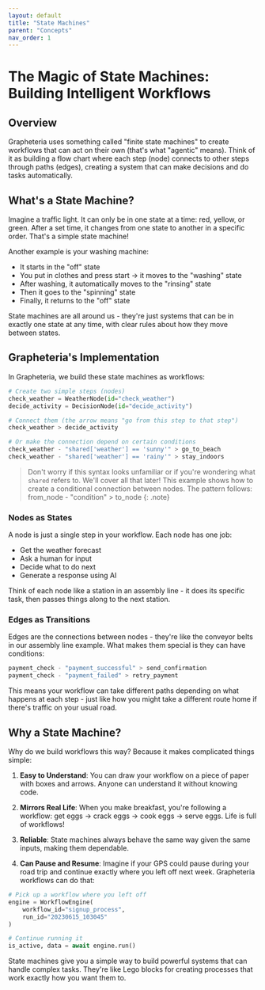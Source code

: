```yaml
---
layout: default
title: "State Machines"
parent: "Concepts"
nav_order: 1
---
```

# The Magic of State Machines: Building Intelligent Workflows

## Overview

Grapheteria uses something called "finite state machines" to create workflows that can act on their own (that's what "agentic" means). Think of it as building a flow chart where each step (node) connects to other steps through paths (edges), creating a system that can make decisions and do tasks automatically.

## What's a State Machine?

Imagine a traffic light. It can only be in one state at a time: red, yellow, or green. After a set time, it changes from one state to another in a specific order. That's a simple state machine!

Another example is your washing machine:
- It starts in the "off" state
- You put in clothes and press start → it moves to the "washing" state
- After washing, it automatically moves to the "rinsing" state
- Then it goes to the "spinning" state
- Finally, it returns to the "off" state

State machines are all around us - they're just systems that can be in exactly one state at any time, with clear rules about how they move between states.

## Grapheteria's Implementation

In Grapheteria, we build these state machines as workflows:

```python
# Create two simple steps (nodes)
check_weather = WeatherNode(id="check_weather")
decide_activity = DecisionNode(id="decide_activity")

# Connect them (the arrow means "go from this step to that step")
check_weather > decide_activity

# Or make the connection depend on certain conditions
check_weather - "shared['weather'] == 'sunny'" > go_to_beach
check_weather - "shared['weather'] == 'rainy'" > stay_indoors
```
> Don't worry if this syntax looks unfamiliar or if you're wondering what `shared` refers to. We'll cover all that later! This example shows how to create a conditional connection between nodes. The pattern follows: from_node - "condition" > to_node
{: .note}

### Nodes as States

A node is just a single step in your workflow. Each node has one job:
- Get the weather forecast
- Ask a human for input
- Decide what to do next
- Generate a response using AI

Think of each node like a station in an assembly line - it does its specific task, then passes things along to the next station.

### Edges as Transitions

Edges are the connections between nodes - they're like the conveyor belts in our assembly line example. What makes them special is they can have conditions:

```python
payment_check - "payment_successful" > send_confirmation
payment_check - "payment_failed" > retry_payment
```

This means your workflow can take different paths depending on what happens at each step - just like how you might take a different route home if there's traffic on your usual road.

## Why a State Machine?

Why do we build workflows this way? Because it makes complicated things simple:

1. **Easy to Understand**: You can draw your workflow on a piece of paper with boxes and arrows. Anyone can understand it without knowing code.

2. **Mirrors Real Life**: When you make breakfast, you're following a workflow: get eggs → crack eggs → cook eggs → serve eggs. Life is full of workflows!

3. **Reliable**: State machines always behave the same way given the same inputs, making them dependable.

4. **Can Pause and Resume**: Imagine if your GPS could pause during your road trip and continue exactly where you left off next week. Grapheteria workflows can do that:

```python
# Pick up a workflow where you left off
engine = WorkflowEngine(
    workflow_id="signup_process",
    run_id="20230615_103045"
)

# Continue running it
is_active, data = await engine.run()
```

State machines give you a simple way to build powerful systems that can handle complex tasks. They're like Lego blocks for creating processes that work exactly how you want them to.